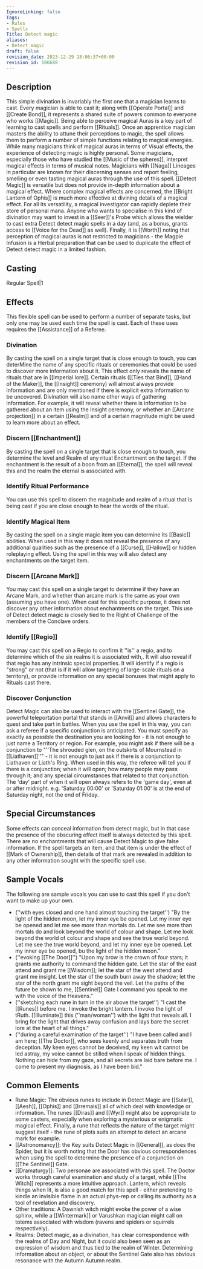 ```yaml
---
IgnoreLinking: false
Tags:
- Rules
- Spells
Title: Detect magic
aliases:
- Detect_magic
draft: false
revision_date: 2023-12-29 18:06:37+00:00
revision_id: 106688
---
```


## Description
This simple divination is invariably the first one that a magician learns to cast. Every magician is able to cast it; along with [[Operate Portal]] and [[Create Bond]], it represents a shared suite of powers common to everyone who works [[Magic]]. Being able to perceive magical Auras is a key part of learning to cast spells and perform [[Rituals]]. Once an apprentice magician masters the ability to attune their perceptions to magic, the spell allows them to perform a number of simple functions relating to magical energies.
While many magicians think of magical auras in terms of Visual effects, the experience of detecting magic is highly personal. Some magicians, especially those who have studied the [[Music of the spheres]], interpret magical effects in terms of musical notes. Magicians with [[Naga]] Lineages in particular are known for their discerning senses and report feeling, smelling or even tasting magical auras through the use of this spell.
[[Detect Magic]] is versatile but does not provide in-depth information about a magical effect. Where complex magical effects are concerned, the [[Bright Lantern of Ophis]] is much more effective at divining details of a magical effect. 
For all its versatility, a magical investigator can rapidly deplete their store of personal mana. Anyone who wants to specialise in this kind of divination may want to invest in a [[Seer]]'s Probe which allows the wielder to cast extra Detect detect magic spells in a day (and, as a bonus, grants access to [[Voice for the Dead]] as well).
Finally, it is [[Worth]] noting that perception of magical auras is not restricted to magicians - the Magpie Infusion is a Herbal preparation that can be used to duplicate the effect of Detect detect magic in a limited fashion.
## Casting
Regular Spell|1
## Effects
This flexible spell can be used to perform a number of separate tasks, but only one may be used each time the spell is cast. Each of these uses requires the [[Assistance]] of a Referee.
### Divination
By casting the spell on a single target that is close enough to touch, you can deterMine the name of any specific rituals or ceremonies that could be used to discover more information about it. This effect only reveals the name of rituals that are in [[Imperial lore]]. Certain rituals ([[Ties that Bind]], [[Hand of the Maker]], the [[Insight]] ceremony) will almost always provide information and are only mentioned if there is explicit extra information to be uncovered. 
Divination will also name other ways of gathering information. For example, it will reveal whether there is information to be gathered about an item using the Insight ceremony, or whether an [[Arcane projection]] in a certain [[Realm]] and of a certain magnitude might be used to learn more about an effect.
### Discern [[Enchantment]]
By casting the spell on a single target that is close enough to touch, you determine the level and Realm of any ritual Enchantment on the target. If the enchantment is the result of a boon from an [[Eternal]], the spell will reveal this and the realm the eternal is associated with.
### Identify Ritual Performance
You can use this spell to discern the magnitude and realm of a ritual that is being cast if you are close enough to hear the words of the ritual.
### Identify Magical Item
By casting the spell on a single magic item you can determine its [[Basic]] abilities. When used in this way it does not reveal the presence of any additional qualities such as the presence of a [[Curse]], [[Hallow]] or hidden roleplaying effect. Using the spell in this way will also detect any enchantments on the target item.
### Discern [[Arcane Mark]]
You may cast this spell on a single target to determine if they have an Arcane Mark, and whether than arcane mark is the same as your own (assuming you have one). When cast for this specific purpose, it does not discover any other information about enchantments on the target. This use of Detect detect magic is closely tied to the Right of Challenge of the members of the Conclave orders.
### Identify [[Regio]]
You may cast this spell on a Regio to confirm it ''is'' a regio, and to determine which of the six realms it is associated with,. It will also reveal if that regio has any intrinsic special properties. It will identify if a regio is "strong" or not (that is if it will allow targeting of large-scale rituals on a territory), or provide information on any special bonuses that might apply to Rituals cast there.
### Discover Conjunction
Detect Magic can also be used to interact with the [[Sentinel Gate]], the powerful teleportation portal that stands in [[Anvil]] and allows characters to quest and take part in battles. When you use the spell in this way, you can ask a referee if a specific conjunction is anticipated. You must specify as exactly as possible the destination you are looking for - it is not enough to just name a Territory or region. For example, you might ask if there will be a conjunction to "''The shrouded glen, on the outskirts of Mournstead in [[Liathaven]]''" - it is not enough to just ask if there is a conjunction to Liathaven or Liath's Ring. When used in this way, the referee will tell you if there is a conjunction; when it will open; how many people may pass through it; and any special circumstances that related to that conjunction.
The 'day' part of when it will open always refers to the 'game day', even at or after midnight. e.g. 'Saturday 00:00' or 'Saturday 01:00' is at the end of Saturday night, not the end of Friday.
## Special Circumstances
Some effects can conceal information from detect magic, but in that case the presence of the obscuring effect itself is always detected by this spell. There are no enchantments that will cause Detect Magic to give false information.
If the spell targets an item, and that item is under the effect of [[Mark of Ownership]], then details of that mark are revealed in addition to any other information sought with the specific spell use.
## Sample Vocals
The following are sample vocals you can use to cast this spell if you don't want to make up your own.
* (''with eyes closed and one hand almost touching the target'') "By the light of the hidden moon, let my inner eye be opened. Let my inner eye be opened and let me see more than mortals do. Let me see more than mortals do and look beyond the world of colour and shape. Let me look beyond the world of colour and shape and see the true world beyond. Let me see the true world beyond, and let my inner eye be opened. Let my inner eye be opened, bu the light of the hidden moon."
* (''evoking [[The Door]]'') "Upon my brow is the crown of four stars; it grants me authority to command the hidden gate. Let the star of the east attend and grant me [[Wisdom]]; let the star of the west attend and grant me insight. Let the star of the south burn away the shadow; let the star of the north grant me sight beyond the veil. Let the paths of the future be shown to me, [[Sentinel]] Gate I command you speak to me with the voice of the Heavens." 
* (''sketching each rune in turn in the air above the target'') "I cast the [[Runes]] before me. I invoke the bright lantern. I invoke the light of tRuth. [[Illuminate]] this (''man/woman'') with the light that reveals all. I bring for the light that drives away confusion and lays bare the secret lore at the heart of all things."
* (''during a careful examination of the target'') "I have been called and I am here; [[The Doctor]], who sees keenly and separates truth from deception. My keen eyes cannot be deceived, my keen wit cannot be led astray, my voice cannot be stilled when I speak of hidden things. Nothing can hide from my gaze, and all secrets are laid bare before me. I come to present my diagnosis, as I have been bid."
## Common Elements
* Rune Magic: The obvious runes to include in Detect Magic are [[Sular]], [[Aesh]], [[Ophis]] and [[Irremais]] all of which deal with knowledge or information. The runes [[Diras]] and [[Wyr]] might also be appropriate to some casters, especially when exploring a mysterious or enigmatic magical effect. Finally, a rune that reflects the nature of the target might suggest itself -  the rune of plots suits an attempt to detect an arcane mark for example.
* [[Astronomancy]]: the Key suits Detect Magic in [[General]], as does the Spider, but it is worth noting that the Door has obvious correspondences when using the spell to determine the presence of a conjunction on [[The Sentinel]] Gate.
* [[Dramaturgy]]: Two personae are associated with this spell. The Doctor works through careful examination and study of a target, while [[The Witch]] represents a more intuitive approach. Lantern, which reveals things when lit, is also a good match for this spell - either pretending to kindle an invisible flame in an actual phys-rep or calling its authority as a tool of revelation and discovery.
* Other traditions: A Dawnish witch might evoke the power of a wise sphinx, while a [[Wintermark]] or Varushkan magician might call on totems associated with wisdom (ravens and spiders or squirrels respectively).
* Realms: Detect magic, as a divination, has clear correspondence with the realms of Day and Night, but it could also been seen as an expression of wisdom and thus tied to the realm of Winter. Determining information about an object, or about the Sentinel Gate also has obvious resonance with the Autumn Autumn realm.